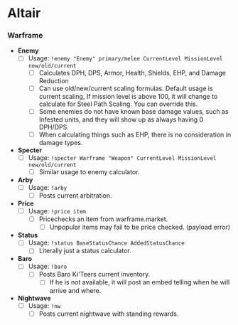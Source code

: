 # Altair
### Warframe
- **Enemy**  
	 - [ ] Usage: `!enemy "Enemy" primary/melee CurrentLevel MissionLevel new/old/current`
		 - [ ] Calculates DPH, DPS, Armor, Health, Shields, EHP, and Damage Reduction
		 - [ ] Can use old/new/current scaling formulas. Default usage is current scaling, If mission level is above 100, it will change to calculate for Steel Path Scaling. You can override this.
		 - [ ] Some enemies do not have known base damage values, such as Infested units, and they will show up as always having 0 DPH/DPS.
		 - [ ] When calculating things such as EHP, there is no consideration in damage types. 
- **Specter**
	- [ ] Usage: `!specter Warframe "Weapon" CurrentLevel MissionLevel new/old/current`
		- [ ] Similar usage to enemy calculator.
- **Arby**
	- [ ] Usage: `!arby`
		- [ ] Posts current arbitration.
- **Price**
	- [ ] Usage: `!price item`
		- [ ] Pricechecks an item from warframe.market.
			- [ ] Unpopular items may fail to be price checked. (payload error)
- **Status**
	- [ ] Usage: `!status BaseStatusChance AddedStatusChance`
		- [ ] Literally just a status calculator.
- **Baro**
	- [ ] Usage: `!baro`
		- [ ] Posts Baro Ki'Teers current inventory.
			- [ ] If he is not available, it will post an embed telling when he will arrive and where.
- **Nightwave**
	- [ ] Usage: `!nw`
		- [ ] Posts current nightwave with standing rewards.
